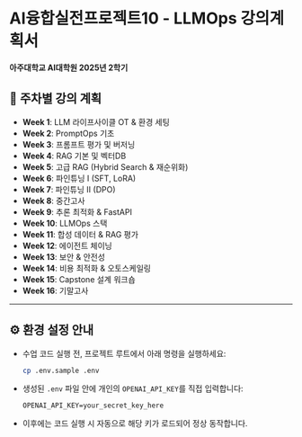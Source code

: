 # AI융합실전프로젝트10 - LLMOps 강의계획서
**아주대학교 AI대학원 2025년 2학기**

## 📅 주차별 강의 계획

- **Week 1**: LLM 라이프사이클 OT & 환경 세팅
- **Week 2**: PromptOps 기초
- **Week 3**: 프롬프트 평가 및 버저닝
- **Week 4**: RAG 기본 및 벡터DB
- **Week 5**: 고급 RAG (Hybrid Search & 재순위화)
- **Week 6**: 파인튜닝 I (SFT, LoRA)
- **Week 7**: 파인튜닝 II (DPO)
- **Week 8**: 중간고사
- **Week 9**: 추론 최적화 & FastAPI
- **Week 10**: LLMOps 스택
- **Week 11**: 합성 데이터 & RAG 평가
- **Week 12**: 에이전트 체이닝
- **Week 13**: 보안 & 안전성
- **Week 14**: 비용 최적화 & 오토스케일링
- **Week 15**: Capstone 설계 워크숍
- **Week 16**: 기말고사

---

## ⚙️ 환경 설정 안내
- 수업 코드 실행 전, 프로젝트 루트에서 아래 명령을 실행하세요:
  ```bash
  cp .env.sample .env

* 생성된 `.env` 파일 안에 개인의 `OPENAI_API_KEY`를 직접 입력합니다:

  ```env
  OPENAI_API_KEY=your_secret_key_here
  ```
* 이후에는 코드 실행 시 자동으로 해당 키가 로드되어 정상 동작합니다.

```
